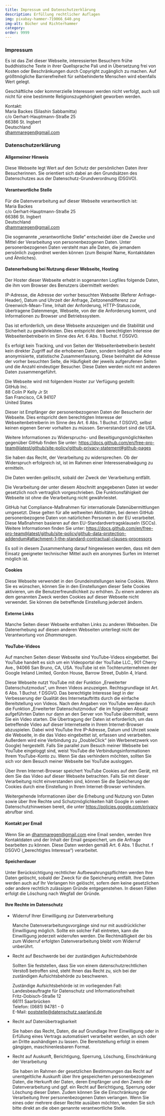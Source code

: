 ```yaml
---
title: Impressum und Datenschutzerklärung
description: Erfüllung rechtlicher Auflagen
img: pixabay-hammer-719066_640.png
img-alt: Bücher und Richterhammer
category: 
order: 9999
---
```


### Impressum

Es ist das Ziel dieser Webseite, interessierten Besuchern frühe buddhistische Texte in ihrer Quellsprache Pali und in Übersetzung frei von Kosten oder Beschränkungen durch Copyright zugänglich zu machen. Auf größtmögliche Barrierefreiheit für sehbehinderte Menschen wird ebenfalls Wert gelegt. 

Geschäftliche oder kommerzielle Interessen werden nicht verfolgt, auch soll nicht für eine bestimmte Religionszugehörigkeit geworben werden.

Kontakt:  
Maria Backes (Silashin Sabbamitta)  
c/o Gerhart-Hauptmann-Straße 25  
66386 St. Ingbert  
Deutschland  
[dhammaregen@gmail.com](mailto:dhammaregen@gmail.com)

### Datenschutzerklärung

#### Allgemeiner Hinweis

Diese Webseite legt Wert auf den Schutz der persönlichen Daten ihrer Besucherinnen. Sie orientiert sich dabei an den Grundsätzen des Datenschutzes aus der Datenschutz-Grundverordnung (DSGVO).

#### Verantwortliche Stelle

Für die Datenverarbeitung auf dieser Webseite verantwortlich ist:  
Maria Backes  
c/o Gerhart-Hauptmann-Straße 25  
66386 St. Ingbert  
Deutschland  
[dhammaregen@gmail.com](mailto:dhammaregen@gmail.com)


Die sogenannte „verantwortliche Stelle“ entscheidet über die Zwecke und Mittel der Verarbeitung von personenbezogenen Daten. Unter personenbezogenen Daten versteht man alle Daten, die jemandem persönlich zugeordnet werden können (zum Beispiel Name, Kontaktdaten und Ähnliches).

#### Datenerhebung bei Nutzung dieser Webseite, Hosting

Der Hoster dieser Webseite erhebt in sogenannten Logfiles folgende Daten, die ihm vom Browser des Benutzers übermittelt werden:

IP-Adresse, die Adresse der vorher besuchten Webseite (Referer Anfrage-Header), Datum und Uhrzeit der Anfrage, Zeitzonendifferenz zur Greenwich-Mean-Time, Inhalt der Anforderung, HTTP-Statuscode, übertragene Datenmenge, Webseite, von der die Anforderung kommt, und Informationen zu Browser und Betriebssystem.

Das ist erforderlich, um diese Webseite anzuzeigen und die Stabilität und Sicherheit zu gewährleisten. Dies entspricht dem berechtigten Interesse der Webseitenbetreiberin im Sinne des Art. 6 Abs. 1 Buchst. f DSGVO.

Es erfolgt kein Tracking, und von Seiten der Webseitenbetreiberin besteht kein direkter Zugriff auf die erhobenen Daten, sondern lediglich auf eine anonymisierte, statistische Zusammenfassung. Diese beinhaltet die Adresse der vorher besuchten Seite, die Häufigkeit der jeweils aufgerufenen Seiten und die Anzahl eindeutiger Besucher. Diese Daten werden nicht mit anderen Daten zusammengeführt.

Die Webseite wird mit folgendem Hoster zur Verfügung gestellt:  
GitHub Inc.  
88 Colin P Kelly Jr St  
San Francisco, CA 94107  
United States

Dieser ist Empfänger der personenbezogenen Daten der Besucherin der Webseite. Dies entspricht dem berechtigten Interesse der Webseitenbetreiberin im Sinne des Art. 6 Abs. 1 Buchst. f DSGVO, selbst keinen eigenen Server vorhalten zu müssen. Serverstandort sind die USA.

Weitere Informationen zu Widerspruchs- und Beseitigungsmöglichkeiten gegenüber GitHub finden Sie unter: https://docs.github.com/en/free-pro-team@latest/github/site-policy/github-privacy-statement#github-pages

Sie haben das Recht, der Verarbeitung zu widersprechen. Ob der Widerspruch erfolgreich ist, ist im Rahmen einer Interessenabwägung zu ermitteln.

Die Daten werden gelöscht, sobald der Zweck der Verarbeitung entfällt.

Die Verarbeitung der unter diesem Abschnitt angegebenen Daten ist weder gesetzlich noch vertraglich vorgeschrieben. Die Funktionsfähigkeit der Webseite ist ohne die Verarbeitung nicht gewährleistet.

GitHub hat Compliance-Maßnahmen für internationale Datenübermittlungen umgesetzt. Diese gelten für alle weltweiten Aktivitäten, bei denen GitHub personenbezogene Daten von natürlichen Personen in der EU verarbeitet. Diese Maßnahmen basieren auf den EU-Standardvertragsklauseln (SCCs). Weitere Informationen finden Sie unter: https://docs.github.com/en/free-pro-team@latest/github/site-policy/github-data-protection-addendum#attachment-1–the-standard-contractual-clauses-processors

Es soll in diesem Zusammenhang darauf hingewiesen werden, dass mit dem Einsatz geeigneter technischer Mittel auch ein anonymes Surfen im Internet möglich ist.

#### Cookies

Diese Webseite verwendet in den Grundeinstellungen keine Cookies. Wenn Sie es wünschen, können Sie in den Einstellungen dieser Seite Cookies aktivieren, um die Benutzerfreundlichkeit zu erhöhen. Zu einem anderen als dem genannten Zweck werden Cookies auf dieser Webseite nicht verwendet. Sie können die betreffende Einstellung jederzeit ändern.

#### Externe Links

Manche Seiten dieser Webseite enthalten Links zu anderen Webseiten. Die Datenerhebung auf diesen anderen Webseiten unterliegt nicht der Verantwortung von *Dhammaregen*.

#### YouTube-Videos

Auf manchen Seiten dieser Webseite sind YouTube-Videos eingebettet. Bei YouTube handelt es sich um ein Videoportal der YouTube LLC., 901 Cherry Ave., 94066 San Bruno, CA, USA. YouTube ist ein Tochterunternehmen der Google Ireland Limited, Gordon House, Barrow Street, Dublin 4, Irland.

Diese Webseite nutzt YouTube mit der Funktion „Erweiterter Datenschutzmodus“, um Ihnen Videos anzuzeigen. Rechtsgrundlage ist Art. 6 Abs. 1 Buchst. f DSGVO. Das berechtigte Interesse liegt in der Verbesserung der Qualität des Internetauftritts durch die einfache Bereitstellung von Videos. Nach den Angaben von YouTube werden durch die Funktion „Erweiterter Datenschutzmodus“ die im folgenden Absatz aufgeführten Daten nur dann an den Server von YouTube übermittelt, wenn Sie ein Video starten. Die Übertragung der Daten ist erforderlich, um das betreffende Video auf dieser Internetseite in Ihrem Internet-Browser abzuspielen. Dabei wird YouTube Ihre IP-Adresse, Datum und Uhrzeit sowie die Webseite, in die das Video eingebettet ist, erfassen und verarbeiten. Außerdem wird eine Verbindung zu „DoubleClick“ (ein Werbenetzwerk von Google) hergestellt. Falls Sie parallel zum Besuch meiner Webseite bei YouTube eingeloggt sind, weist YouTube die Verbindungsinformationen Ihrem YouTube-Konto zu. Wenn Sie das verhindern möchten, sollten Sie sich vor dem Besuch meiner Webseite bei YouTube ausloggen.

Über Ihren Internet-Browser speichert YouTube Cookies auf dem Gerät, mit dem Sie das Video auf dieser Webseite betrachten. Falls Sie mit dieser Verarbeitung nicht einverstanden sind, können Sie die Speicherung der Cookies durch eine Einstellung in Ihrem Internet-Browser verhindern.

Weitergehende Informationen über die Erhebung und Nutzung von Daten sowie über Ihre Rechte und Schutzmöglichkeiten hält Google in seinen Datenschutzhinweisen bereit, die unter https://policies.google.com/privacy abrufbar sind.

#### Kontakt per Email

Wenn Sie an [dhammaregen@gmail.com](mailto:dhammaregen@gmail.com) eine Email senden, werden Ihre Kontaktdaten und der Inhalt der Email gespeichert, um die Anfrage bearbeiten zu können. Diese Daten werden gemäß Art. 6 Abs. 1 Buchst. f DSGVO („berechtigtes Interesse“) verarbeitet.

#### Speicherdauer

Unter Berücksichtigung rechtlicher Aufbewahrungspflichten werden Ihre Daten gelöscht, sobald der Zweck für die Speicherung entfällt. Ihre Daten werden auch auf Ihr Verlangen hin gelöscht, sofern dem keine gesetzlichen oder andere rechtlich zulässigen Gründe entgegenstehen. In diesen Fällen erfolgt die Löschung nach Wegfall der Gründe.

#### Ihre Rechte im Datenschutz

- Widerruf Ihrer Einwilligung zur Datenverarbeitung

  Manche Datenverarbeitungsvorgänge sind nur mit ausdrücklicher Einwilligung möglich. Sollte ein solcher Fall eintreten, kann die Einwilligung jederzeit widerrufen werden. Die Rechtmäßigkeit der bis zum Widerruf erfolgten Datenverarbeitung bleibt vom Widerruf unberührt.

- Recht auf Beschwerde bei der zuständigen Aufsichtsbehörde

  Sollten Sie feststellen, dass Sie von einem datenschutzrechtlichen Verstoß betroffen sind, steht Ihnen das Recht zu, sich bei der zuständigen Aufsichtsbehörde zu beschweren.

  Zuständige Aufsichtsbehörde ist im vorliegenden Fall:  
  Landesbeauftragte für Datenschutz und Informationsfreiheit  
  Fritz-Dobisch-Straße 12  
  66111 Saarbrücken  
  Telefon: (0681) 94781 - 0  
  E-Mail: [poststelle@datenschutz.saarland.de](mailto:poststelle@datenschutz.saarland.de)

- Recht auf Datenübertragbarkeit

  Sie haben das Recht, Daten, die auf Grundlage Ihrer Einwilligung oder in Erfüllung eines Vertrags automatisiert verarbeitet werden, an sich oder an Dritte aushändigen zu lassen. Die Bereitstellung erfolgt in einem gängigen, maschinenlesbaren Format.

- Recht auf Auskunft, Berichtigung, Sperrung, Löschung, Einschränkung der Verarbeitung

  Sie haben im Rahmen der gesetzlichen Bestimmungen das Recht auf unentgeltliche Auskunft über Ihre gespeicherten personenbezogenen Daten, die Herkunft der Daten, deren Empfänger und den Zweck der Datenverarbeitung und ggf. ein Recht auf Berichtigung, Sperrung oder Löschung dieser Daten. Zudem können Sie die Einschränkung der Verarbeitung Ihrer personenbezogenen Daten verlangen. Wenn Sie eines oder mehrere dieser Rechte ausüben möchten, wenden Sie sich bitte direkt an die oben genannte verantwortliche Stelle.



